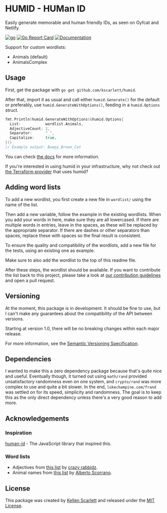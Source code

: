 # HUMID - HUMan ID

Easily generate memorable and human friendly IDs, as seen on Gyfcat and Netlify.

[![go](https://github.com/kscarlett/humid/actions/workflows/go.yml/badge.svg?branch=main)](https://github.com/kscarlett/humid/actions/workflows/go.yml)
[![Go Report Card](https://goreportcard.com/badge/github.com/kscarlett/humid)](https://goreportcard.com/report/github.com/kscarlett/humid)
[![Documentation](https://godoc.org/github.com/kscarlett/humid?status.svg)](https://godoc.org/github.com/kscarlett/humid)

Support for custom wordlists:

- Animals (default)
- AnimalsComplex

## Usage

First, get the package with `go get github.com/kscarlett/humid`.

After that, import it as usual and call either `humid.Generate()` for the default or preferably, use `humid.GenerateWithOptions()`, feeding in a `humid.Options` struct.

```go
fmt.Println(humid.GenerateWithOptions(&humid.Options{
  List:           wordlist.Animals,
  AdjectiveCount: 2,
  Separator:      "_",
  Capitalize:     true,
}))
// Example output: Bumpy_Brown_Cat
```

You can check [the docs](https://godoc.org/github.com/kscarlett/humid) for more information.

If you're interested in using humid in your infrastructure, why not check out [the Terraform provider](https://github.com/kscarlett/terraform-provider-humid) that uses humid?

## Adding word lists

To add a new wordlist, you first create a new file in `wordlist/` using the name of the list.

Then add a new variable, follow the example in the existing wordlists. When you add your words in here, make sure they are all lowercased. If there are multiple words in entries, leave in the spaces, as these will be replaced by the appropriate separator. If there are dashes or other separators than spaces, replace these with spaces so the final result is consistent.

To ensure the quality and compatibility of the wordlists, add a new file for the tests, using an existing one as example.

Make sure to also add the wordlist to the top of this readme file.

After these steps, the wordlist should be available. If you want to contribute the list back to this project, please take a look at [our contribution guidelines](.github/CONTRIBUTING.md) and open a pull request.

## Versioning

At the moment, this package is in development. It should be fine to use, but I can't make any guarantees about the compatibility of the API between versions.

Starting at version 1.0, there will be no breaking changes within each major release.

For more information, see the [Semantic Versioning Specification](https://semver.org/).

## Dependencies

I wanted to make this a zero dependency package because that's quite nice and useful. Eventually though, it turned out using `math/rand` provided unsatisfactory randomness even on one system, and `crypto/rand` was more complex to use and quite a bit slower. In the end, `lukechampine.com/frand` was settled on for its speed, simplicity and randomness. The goal is to keep this as the only direct dependency unless there's a very good reason to add more.

## Acknowledgements

### Inspiration

[human-id](https://github.com/RienNeVaPlus/human-id) - The JavaScript library that inspired this.

### Word lists

- Adjectives from [this list](https://gist.github.com/hugsy/8910dc78d208e40de42deb29e62df913) by [crazy rabbidz](https://github.com/hugsy).
- Animal names from [this list](https://github.com/skjorrface/animals.txt) by [Alberto Scorrano](https://github.com/skjorrface).

## License

This package was created by [Kellen Scarlett](https://github.com/kscarlett) and released under the [MIT License](LICENSE).
